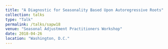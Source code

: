 ```yaml
---
title: "A Diagnostic for Seasonality Based Upon Autoregressive Roots"
collection: talks
type: "Talk"
permalink: /talks/sapw18
venue: "Seasonal Adjustment Practitioners Workshop"
date: 2018-04-26
location: "Washington, D.C."
---
```

